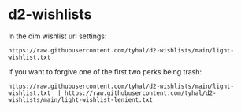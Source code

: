 # d2-wishlists

In the dim wishlist url settings:

```
https://raw.githubusercontent.com/tyhal/d2-wishlists/main/light-wishlist.txt
```

If you want to forgive one of the first two perks being trash:

```
https://raw.githubusercontent.com/tyhal/d2-wishlists/main/light-wishlist.txt  | https://raw.githubusercontent.com/tyhal/d2-wishlists/main/light-wishlist-lenient.txt
```